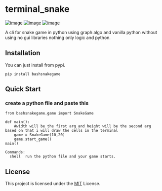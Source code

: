# terminal_snake

[![image](https://img.shields.io/pypi/v/bashsnakegame.svg?style=flat)](https://pypi.python.org/pypi/bashsnakegame)
[![image](https://img.shields.io/github/license/sakthiRathinam/terminal_snake
)](https://github.com/sakthiRathinam/terminal_snake)
[![image](https://github.com/sakthiRathinam/terminal_snake/workflows/pypi/badge.svg)](https://github.com/sakthiRathinam/terminal_snake/actions?query=workflow:pypi)

A cli for snake game in python using graph algo and vanilla python without using no gui libraries nothing only logic and python.

## Installation

You can just install from pypi.

```shell
pip install bashsnakegame
```

## Quick Start
### create a python file and paste this  
```                                                   
from bashsnakegame.game import SnakeGame

def main():
    #width will be the first arg and height will be the second arg based on that i will draw the cells in the terminal
    game = SnakeGame(10,20)
    game.start_game()
main()

Commands:
  shell  run the python file and your game starts.

```

## License

This project is licensed under the
[MIT](https://github.com/tortoise/tortoise-cli/blob/main/LICENSE) License.